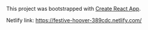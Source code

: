 This project was bootstrapped with [Create React App](https://github.com/facebook/create-react-app).

Netlify link: https://festive-hoover-389cdc.netlify.com/
